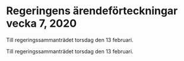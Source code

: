 # Regeringens ärendeförteckningar vecka 7, 2020

Till regeringssammanträdet torsdag den 13 februari.

Till regeringssammanträdet torsdag den 13 februari.
